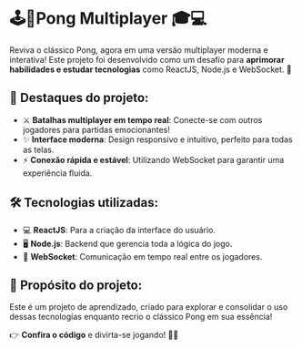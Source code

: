 # 🕹️🏓Pong Multiplayer 🎓💻

Reviva o clássico Pong, agora em uma versão multiplayer moderna e interativa! Este projeto foi desenvolvido como um desafio para **aprimorar habilidades e estudar tecnologias** como ReactJS, Node.js e WebSocket. 🚀

## 🌟 Destaques do projeto:
- ⚔️ **Batalhas multiplayer em tempo real**: Conecte-se com outros jogadores para partidas emocionantes!
- ✨ **Interface moderna**: Design responsivo e intuitivo, perfeito para todas as telas.
- ⚡ **Conexão rápida e estável**: Utilizando WebSocket para garantir uma experiência fluida.

## 🛠️ Tecnologias utilizadas:
- 💻 **ReactJS**: Para a criação da interface do usuário.
- 🖥️ **Node.js**: Backend que gerencia toda a lógica do jogo.
- 🔗 **WebSocket**: Comunicação em tempo real entre os jogadores.

## 🎯 Propósito do projeto:
Este é um projeto de aprendizado, criado para explorar e consolidar o uso dessas tecnologias enquanto recrio o clássico Pong em sua essência!

👉 **Confira o código** e divirta-se jogando! 🏓✨
